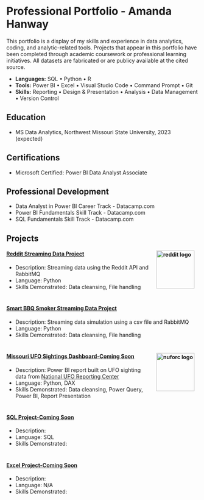 # Professional Portfolio - Amanda Hanway
This portfolio is a display of my skills and experience in data analytics, coding, and analytic-related tools. Projects that appear in this portfolio have been completed through academic coursework or professional learning initiatives. All datasets are fabricated or are publicy available at the cited source.

- **Languages:** SQL • Python • R 
- **Tools:**  Power BI • Excel • Visual Studio Code • Command Prompt • Git    
- **Skills:** Reporting • Design & Presentation • Analysis • Data Management • Version Control  

## Education
- MS Data Analytics, Northwest Missouri State University, 2023 (expected)

## Certifications
- Microsoft Certified: Power BI Data Analyst Associate

## Professional Development 
- Data Analyst in Power BI Career Track - Datacamp.com  
- Power BI Fundamentals Skill Track - Datacamp.com  
- SQL Fundamentals Skill Track - Datacamp.com  

## Projects

#### <img align="right" width="100" height="100" hspace=10 alt="reddit logo" src="https://www.redditinc.com/assets/images/site/reddit-logo.png"> 
#### [Reddit Streaming Data Project](https://github.com/mandi1120/streaming-07-custom-project)
- Description: Streaming data using the Reddit API and RabbitMQ  <br />
- Language: Python  <br />
- Skills Demonstrated: Data cleansing, File handling  <br />
#
#### [Smart BBQ Smoker Streaming Data Project](https://github.com/mandi1120/streaming-05-smart-smoker)
- Description: Streaming data simulation using a csv file and RabbitMQ
- Language: Python 
- Skills Demonstrated: Data cleansing, File handling 
#
#### <img align="right" width="100" height="100" hspace=10 alt="nuforc logo" src="https://nuforc.org/wp-content/uploads/2021/08/nuforc-1.gif"> 
#### [Missouri UFO Sightings Dashboard-Coming Soon](https://github.com/mandi1120/)
- Description: Power BI report built on UFO sighting data from [National UFO Reporting Center](https://nuforc.org/)    
- Language: Python, DAX 
- Skills Demonstrated: Data cleansing, Power Query, Power BI, Report Presentation 
#
#### [SQL Project-Coming Soon](https://github.com/mandi1120/)  
- Description:   
- Language: SQL
- Skills Demonstrated:  
#
#### [Excel Project-Coming Soon](https://github.com/mandi1120/)  
- Description:   
- Language: N/A
- Skills Demonstrated:  
#


